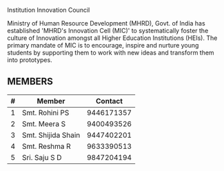 Institution Innovation Council

Ministry of Human Resource Development (MHRD), Govt. of India has established 'MHRD's Innovation Cell (MIC)' to systematically foster the culture of Innovation amongst all Higher Education Institutions (HEIs). The primary mandate of MIC is to encourage, inspire and nurture young students by supporting them to work with new ideas and transform them into prototypes.

## MEMBERS

| # | Member | Contact |
| --- | --- | --- |
1 | Smt. Rohini PS | 9446171357
2 | Smt. Meera S | 9400493526
3 | Smt. Shijida Shain | 9447402201
4 | Smt. Reshma R | 9633390513
5 | Sri. Saju S D | 9847204194